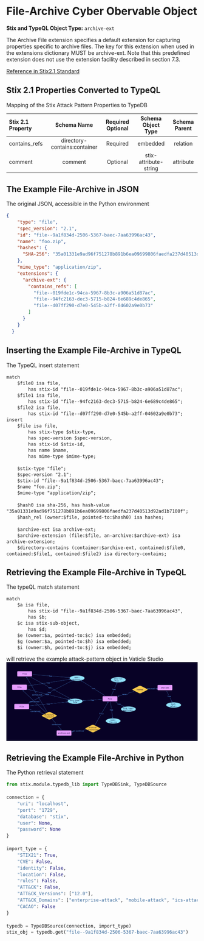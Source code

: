 # File-Archive Cyber Obervable Object

**Stix and TypeQL Object Type:**  `archive-ext`

The Archive File extension specifies a default extension for capturing properties specific to archive files. The key for this extension when used in the extensions dictionary MUST be archive-ext. Note that this predefined extension does not use the extension facility described in section 7.3.

[Reference in Stix2.1 Standard](https://docs.oasis-open.org/cti/stix/v2.1/os/stix-v2.1-os.html#_xi3g7dwaigs6)
## Stix 2.1 Properties Converted to TypeQL
Mapping of the Stix Attack Pattern Properties to TypeDB

|  Stix 2.1 Property    |           Schema Name             | Required  Optional  |      Schema Object Type | Schema Parent  |
|:--------------------|:--------------------------------:|:------------------:|:------------------------:|:-------------:|
| contains_refs |directory-contains:container |      Required       |   embedded     |relation |
| comment |comment |      Optional       |  stix-attribute-string    |   attribute    |

## The Example File-Archive in JSON
The original JSON, accessible in the Python environment
```json
{      
    "type": "file",      
    "spec_version": "2.1",      
    "id": "file--9a1f834d-2506-5367-baec-7aa63996ac43",      
    "name": "foo.zip",      
    "hashes": {      
      "SHA-256": "35a01331e9ad96f751278b891b6ea09699806faedfa237d40513d92ad1b7100f"      
    },      
    "mime_type": "application/zip",      
    "extensions": {      
      "archive-ext": {      
        "contains_refs": [      
          "file--019fde1c-94ca-5967-8b3c-a906a51d87ac",      
          "file--94fc2163-dec3-5715-b824-6e689c4de865",      
          "file--d07ff290-d7e0-545b-a2ff-04602a9e0b73"      
        ]      
      }      
    }      
  }
```


## Inserting the Example File-Archive in TypeQL
The TypeQL insert statement
```typeql
match  
    $file0 isa file, 
        has stix-id "file--019fde1c-94ca-5967-8b3c-a906a51d87ac";
    $file1 isa file, 
        has stix-id "file--94fc2163-dec3-5715-b824-6e689c4de865";
    $file2 isa file, 
        has stix-id "file--d07ff290-d7e0-545b-a2ff-04602a9e0b73";
insert 
    $file isa file,
        has stix-type $stix-type,
        has spec-version $spec-version,
        has stix-id $stix-id,
        has name $name,
        has mime-type $mime-type;
    
    $stix-type "file";
    $spec-version "2.1";
    $stix-id "file--9a1f834d-2506-5367-baec-7aa63996ac43";
    $name "foo.zip";
    $mime-type "application/zip";
    
    $hash0 isa sha-256, has hash-value "35a01331e9ad96f751278b891b6ea09699806faedfa237d40513d92ad1b7100f";    
    $hash_rel (owner:$file, pointed-to:$hash0) isa hashes;
    
    $archive-ext isa archive-ext;    
    $archive-extension (file:$file, an-archive:$archive-ext) isa archive-extension;    
    $directory-contains (container:$archive-ext, contained:$file0, contained:$file1, contained:$file2) isa directory-contains;
```

## Retrieving the Example File-Archive in TypeQL
The typeQL match statement

```typeql
match
    $a isa file,
        has stix-id "file--9a1f834d-2506-5367-baec-7aa63996ac43",
        has $b;
    $c isa stix-sub-object,
        has $d;
    $e (owner:$a, pointed-to:$c) isa embedded;
    $g (owner:$a, pointed-to:$h) isa embedded;
    $i (owner:$h, pointed-to:$j) isa embedded;
```


will retrieve the example attack-pattern object in Vaticle Studio
![File-Archive Example](./img/file-archive.png)

## Retrieving the Example File-Archive  in Python
The Python retrieval statement

```python
from stix.module.typedb_lib import TypeDBSink, TypeDBSource

connection = {
    "uri": "localhost",
    "port": "1729",
    "database": "stix",
    "user": None,
    "password": None
}

import_type = {
    "STIX21": True,
    "CVE": False,
    "identity": False,
    "location": False,
    "rules": False,
    "ATT&CK": False,
    "ATT&CK_Versions": ["12.0"],
    "ATT&CK_Domains": ["enterprise-attack", "mobile-attack", "ics-attack"],
    "CACAO": False
}

typedb = TypeDBSource(connection, import_type)
stix_obj = typedb.get("file--9a1f834d-2506-5367-baec-7aa63996ac43")
```

